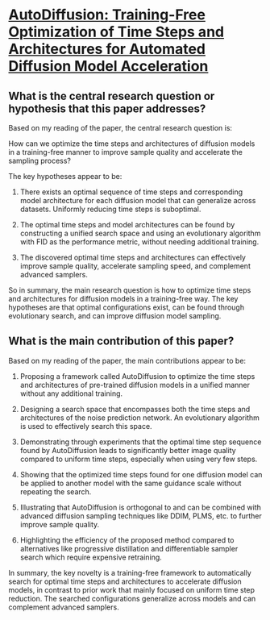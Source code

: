 # [AutoDiffusion: Training-Free Optimization of Time Steps and   Architectures for Automated Diffusion Model Acceleration](https://arxiv.org/abs/2309.10438)

## What is the central research question or hypothesis that this paper addresses?

 Based on my reading of the paper, the central research question is:

How can we optimize the time steps and architectures of diffusion models in a training-free manner to improve sample quality and accelerate the sampling process? 

The key hypotheses appear to be:

1) There exists an optimal sequence of time steps and corresponding model architecture for each diffusion model that can generalize across datasets. Uniformly reducing time steps is suboptimal.

2) The optimal time steps and model architectures can be found by constructing a unified search space and using an evolutionary algorithm with FID as the performance metric, without needing additional training.

3) The discovered optimal time steps and architectures can effectively improve sample quality, accelerate sampling speed, and complement advanced samplers.

So in summary, the main research question is how to optimize time steps and architectures for diffusion models in a training-free way. The key hypotheses are that optimal configurations exist, can be found through evolutionary search, and can improve diffusion model sampling.


## What is the main contribution of this paper?

 Based on my reading of the paper, the main contributions appear to be:

1. Proposing a framework called AutoDiffusion to optimize the time steps and architectures of pre-trained diffusion models in a unified manner without any additional training. 

2. Designing a search space that encompasses both the time steps and architectures of the noise prediction network. An evolutionary algorithm is used to effectively search this space.

3. Demonstrating through experiments that the optimal time step sequence found by AutoDiffusion leads to significantly better image quality compared to uniform time steps, especially when using very few steps.

4. Showing that the optimized time steps found for one diffusion model can be applied to another model with the same guidance scale without repeating the search. 

5. Illustrating that AutoDiffusion is orthogonal to and can be combined with advanced diffusion sampling techniques like DDIM, PLMS, etc. to further improve sample quality.

6. Highlighting the efficiency of the proposed method compared to alternatives like progressive distillation and differentiable sampler search which require expensive retraining.

In summary, the key novelty is a training-free framework to automatically search for optimal time steps and architectures to accelerate diffusion models, in contrast to prior work that mainly focused on uniform time step reduction. The searched configurations generalize across models and can complement advanced samplers.
